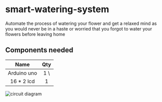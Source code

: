 # smart-watering-system

Automate the process of watering your flower and get a relaxed mind as you would never be in a haste or worried that you forgot to water your flowers before leaving home 

## Components needed

| Name | Qty |
| :---: | :---: |
| Arduino uno | 1 \
| 16 * 2 lcd | 1 |
![circuit diagram](https://user-images.githubusercontent.com/65239245/185797693-7a724a13-d6d0-490f-876e-09ca4026632a.png)
